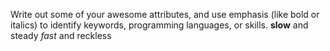 Write out some of your awesome attributes, and use emphasis (like bold or italics) to identify keywords, programming languages, or skills. 
**slow** and steady
_fast_ and reckless
